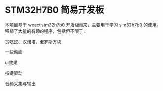 # STM32H7B0 简易开发板

本项目基于 weact stm32h7b0 开发板而来，主要用于学习 stm32h7b0 的使用。
移植了大量的有趣的程序，包括但不限于：

贪吃蛇、汉诺塔、俄罗斯方块

一些动画

ui效果

按键驱动

音频采集与输出

